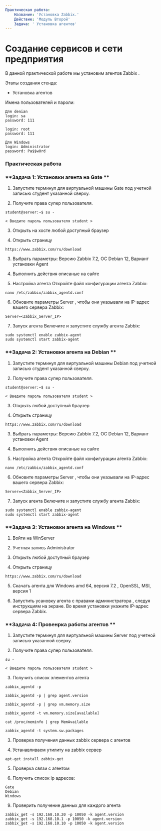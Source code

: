 ```yaml
---
Практическая работа:
    Название: 'Установка Zabbix.'
    Действие: 'Модуль Второй'
    Задача: ' Установка агентов'
---
```

# **Создание сервисов и сети предприятия**

В данной практической работе мы установим агентов Zabbix .

Этапы создания стенда:

- Установка агентов

Имена пользователей и пароли:
```
Для denian
login: sa
password: 111

login: root 
password: 111
```
```
Для Windows
login: Administrator
password: Pa$$w0rd
```
### **Практическая работа**

### **Задача 1: Установки агента на Gate **

1. Запустите терминул для виртуальной машины Gate под учетной записью студент указанной сверху.

2. Получите права супер пользователя.

```
student@server:~$ su -
```
```
< Введите пароль пользователя student >
```


3. Открыть на хосте любой доступный браузер

4. Открыть страницу 

```
https://www.zabbix.com/ru/download
```
3. Выбрать параметры: Версию Zabbix 7.2, ОС Debian 12, Вариант установки Agent

4. Выполнить действия описаные на сайте


5. Настройка агента Откройте файл конфигурации агента Zabbix:
```
nano /etc/zabbix/zabbix_agentd.conf
```
6. Обновите параметры Server , чтобы они указывали на IP-адрес вашего сервера Zabbix:
```
Server=<Zabbix_Server_IP>
```
7. Запуск агента Включите и запустите службу агента Zabbix:
```
sudo systemctl enable zabbix-agent
sudo systemctl start zabbix-agent
```
### **Задача 2: Установки агента на Debian **

1. Запустите терминул для виртуальной машины Debian под учетной записью студент указанной сверху.

2. Получите права супер пользователя.

```
student@server:~$ su -
```
```
< Введите пароль пользователя student >
```


3. Открыть любой доступный браузер

4. Открыть страницу 

```
https://www.zabbix.com/ru/download
```
3. Выбрать параметры: Версию Zabbix 7.2, ОС Debian 12, Вариант установки Agent

4. Выполнить действия описаные на сайте


5. Настройка агента Откройте файл конфигурации агента Zabbix:
```
nano /etc/zabbix/zabbix_agentd.conf
```
6. Обновите параметры Server , чтобы они указывали на IP-адрес вашего сервера Zabbix:
```
Server=<Zabbix_Server_IP>
```
7. Запуск агента Включите и запустите службу агента Zabbix:
```
sudo systemctl enable zabbix-agent
sudo systemctl start zabbix-agent
```
### **Задача 3: Установки агента на Windows **

1. Войти на WinServer
  
3. Учетная запись Administrator
   
5. Открыть любой доступный браузер

6. Открыть страницу 

```
https://www.zabbix.com/ru/download
```
5. Скачать агента для Windows amd 64, версия 7.2 , OpenSSL, MSI, версия 1

6. Запустить усановку агента с правами администратора , следуя инструкциям на экране. Во время установки укажите IP-адрес сервера Zabbix.


### **Задача 4: Провенрка работы агентов **

1. Запустите терминул для виртуальной машины Server под учетной записью указанной сверху.

2. Получите права супер пользователя.

```
su -
```
```
< Введите пароль пользователя student >
```

3. Получить список элементов агента
```
zabbix_agentd -p
```
```
zabbix_agentd -p | grep agent.version
```
```
zabbix_agentd -p | grep vm.memory.size
```
```
zabbix_agentd -t vm.memory.size[available]
```
```
cat /proc/meminfo | grep MemAvailable
```
```
zabbix_agentd -t system.sw.packages
```

3. Проверка получения данных zabbix сервера с агентов

4. Устанавливаем утилиту на zabbix сервер

```
apt-get install zabbix-get
```
5. Проверка связи с агентом
   
7. Получить список ip адресов:
```
Gate
Debian
Windows
```
9. Проверить получение данных для каждого агента

```
zabbix_get -s 192.168.10.20 -p 10050 -k agent.version
zabbix_get -s 192.168.10.1 -p 10050 -k agent.version
zabbix_get -s 192.168.10.10 -p 10050 -k agent.version
```

